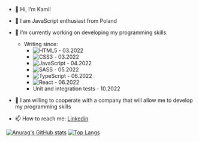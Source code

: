 - 👋 Hi, I’m Kamil
- 👀 I am JavaScript enthusiast from Poland 
- 🌱 I’m currently working on developing my programming skills.
  - Writing since:
    - ![HTML5](https://img.shields.io/badge/html5-%23E34F26.svg?style=for-the-badge&logo=html5&logoColor=white) - 03.2022
    - ![CSS3](https://img.shields.io/badge/css3-%231572B6.svg?style=for-the-badge&logo=css3&logoColor=white) - 03.2022
    - ![JavaScript](https://img.shields.io/badge/javascript-%23323330.svg?style=for-the-badge&logo=javascript&logoColor=%23F7DF1E) - 04.2022
    - ![SASS](https://img.shields.io/badge/SASS-hotpink.svg?style=for-the-badge&logo=SASS&logoColor=white) - 05.2022
    - ![TypeScript](https://img.shields.io/badge/typescript-%23007ACC.svg?style=for-the-badge&logo=typescript&logoColor=white) - 06.2022
    - ![React](https://img.shields.io/badge/react-%2320232a.svg?style=for-the-badge&logo=react&logoColor=%2361DAFB) - 06.2022
    - Unit and integration tests - 10.2022

- 💞️ I am willing to cooperate with a company that will allow me to develop my programming skills

- 📫 How to reach me: <a href="https://www.linkedin.com/in/kamil-pawelek/" >Linkedin</a>


[![Anurag's GitHub stats](https://github-readme-stats.vercel.app/api?username=Kkinod&theme=noctis_minimus)](https://github.com/Kkin/)
[![Top Langs](https://github-readme-stats.vercel.app/api/top-langs/?username=Kkinod&layout=compact&theme=noctis_minimus)](https://github.com/Kkinod/github-readme-stats)

<!-- Stats -->
<!-- [![Kkinod GitHub stats](https://github-readme-stats.vercel.app/api?username=Kkinod)](https://github.com/Kkinod/github-readme-stats) -->

<!---
Kkinod/Kkinod is a ✨ special ✨ repository because its `README.md` (this file) appears on your GitHub profile.
You can click the Preview link to take a look at your changes.
--->
